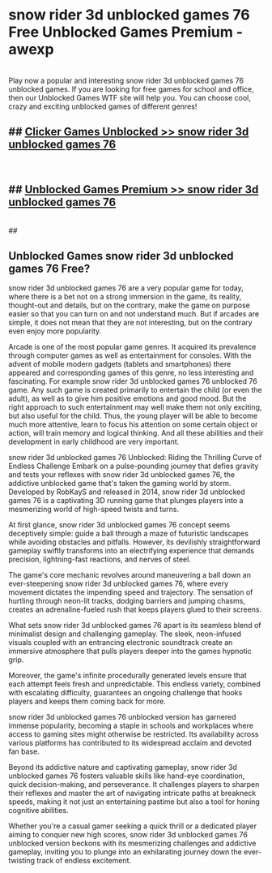 # snow rider 3d unblocked games 76  Free Unblocked Games Premium - awexp <br>
<br>
Play now a popular and interesting snow rider 3d unblocked games 76 unblocked games. If you are looking for free games for school and office, then our Unblocked Games WTF site will help you. You can choose cool, crazy and exciting unblocked games of different genres!


## ##  [Clicker Games Unblocked >> snow rider 3d unblocked games 76](http://freeplayer.one?title=snow_rider_3d_unblocked_games_76&ref=UGames)
  <br>

##  ## [Unblocked Games Premium >> snow rider 3d unblocked games 76](http://freeplayer.one?title=snow_rider_3d_unblocked_games_76&ref=UGames)
  <br>
  ##



## Unblocked Games snow rider 3d unblocked games 76 Free?

snow rider 3d unblocked games 76 are a very popular game for today, where there is a bet not on a strong immersion in the game, its reality, thought-out and details, but on the contrary, make the game on purpose easier so that you can turn on and not understand much. But if arcades are simple, it does not mean that they are not interesting, but on the contrary even enjoy more popularity.

Arcade is one of the most popular game genres. It acquired its prevalence through computer games as well as entertainment for consoles. With the advent of mobile modern gadgets (tablets and smartphones) there appeared and corresponding games of this genre, no less interesting and fascinating. For example snow rider 3d unblocked games 76 unblocked 76 game. Any such game is created primarily to entertain the child (or even the adult), as well as to give him positive emotions and good mood. But the right approach to such entertainment may well make them not only exciting, but also useful for the child. Thus, the young player will be able to become much more attentive, learn to focus his attention on some certain object or action, will train memory and logical thinking. And all these abilities and their development in early childhood are very important.

snow rider 3d unblocked games 76 Unblocked: Riding the Thrilling Curve of Endless Challenge
Embark on a pulse-pounding journey that defies gravity and tests your reflexes with snow rider 3d unblocked games 76, the addictive unblocked game that's taken the gaming world by storm. Developed by RobKayS and released in 2014, snow rider 3d unblocked games 76 is a captivating 3D running game that plunges players into a mesmerizing world of high-speed twists and turns.

At first glance, snow rider 3d unblocked games 76 concept seems deceptively simple: guide a ball through a maze of futuristic landscapes while avoiding obstacles and pitfalls. However, its devilishly straightforward gameplay swiftly transforms into an electrifying experience that demands precision, lightning-fast reactions, and nerves of steel.

The game's core mechanic revolves around maneuvering a ball down an ever-steepening snow rider 3d unblocked games 76, where every movement dictates the impending speed and trajectory. The sensation of hurtling through neon-lit tracks, dodging barriers and jumping chasms, creates an adrenaline-fueled rush that keeps players glued to their screens.

What sets snow rider 3d unblocked games 76 apart is its seamless blend of minimalist design and challenging gameplay. The sleek, neon-infused visuals coupled with an entrancing electronic soundtrack create an immersive atmosphere that pulls players deeper into the games hypnotic grip.

Moreover, the game's infinite procedurally generated levels ensure that each attempt feels fresh and unpredictable. This endless variety, combined with escalating difficulty, guarantees an ongoing challenge that hooks players and keeps them coming back for more.

snow rider 3d unblocked games 76 unblocked version has garnered immense popularity, becoming a staple in schools and workplaces where access to gaming sites might otherwise be restricted. Its availability across various platforms has contributed to its widespread acclaim and devoted fan base.

Beyond its addictive nature and captivating gameplay, snow rider 3d unblocked games 76 fosters valuable skills like hand-eye coordination, quick decision-making, and perseverance. It challenges players to sharpen their reflexes and master the art of navigating intricate paths at breakneck speeds, making it not just an entertaining pastime but also a tool for honing cognitive abilities.

Whether you're a casual gamer seeking a quick thrill or a dedicated player aiming to conquer new high scores, snow rider 3d unblocked games 76 unblocked version beckons with its mesmerizing challenges and addictive gameplay, inviting you to plunge into an exhilarating journey down the ever-twisting track of endless excitement.